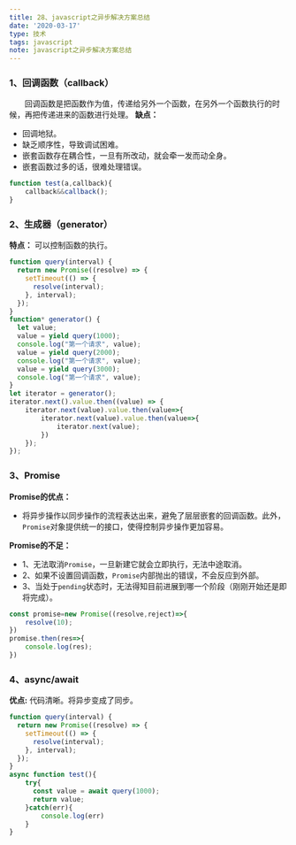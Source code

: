 ```yaml
---
title: 28、javascript之异步解决方案总结
date: '2020-03-17'
type: 技术
tags: javascript
note: javascript之异步解决方案总结
---
```


### 1、回调函数（callback）
&#8195;&#8195;回调函数是把函数作为值，传递给另外一个函数，在另外一个函数执行的时候，再把传递进来的函数进行处理。
**缺点：** 
+ 回调地狱。
+ 缺乏顺序性，导致调试困难。
+ 嵌套函数存在耦合性，一旦有所改动，就会牵一发而动全身。
+ 嵌套函数过多的话，很难处理错误。

```js
function test(a,callback){
    callback&&callback();
}
```
### 2、生成器（generator）
**特点：** 可以控制函数的执行。
```js
function query(interval) {
  return new Promise((resolve) => {
    setTimeout(() => {
      resolve(interval);
    }, interval);
  });
}
function* generator() {
  let value;
  value = yield query(1000);
  console.log("第一个请求", value);
  value = yield query(2000);
  console.log("第一个请求", value);
  value = yield query(3000);
  console.log("第一个请求", value);
}
let iterator = generator();
iterator.next().value.then((value) => {
    iterator.next(value).value.then(value=>{
        iterator.next(value).value.then(value=>{
            iterator.next(value);
        })
    });
});

```
### 3、Promise
**Promise的优点：**
+ 将异步操作以同步操作的流程表达出来，避免了层层嵌套的回调函数。此外，`Promise`对象提供统一的接口，使得控制异步操作更加容易。

**Promise的不足：**
+ 1、无法取消`Promise`，一旦新建它就会立即执行，无法中途取消。  
+ 2、如果不设置回调函数，`Promise`内部抛出的错误，不会反应到外部。  
+ 3、当处于`pending`状态时，无法得知目前进展到哪一个阶段（刚刚开始还是即将完成）。
```js
const promise=new Promise((resolve,reject)=>{
    resolve(10);
})
promise.then(res=>{
    console.log(res);
})
```
### 4、async/await

**优点:** 代码清晰。将异步变成了同步。
```js
function query(interval) {
  return new Promise((resolve) => {
    setTimeout(() => {
      resolve(interval);
    }, interval);
  });
}
async function test(){
    try{
      const value = await query(1000);
      return value;
    }catch(err){
        console.log(err)
    }
}
```
